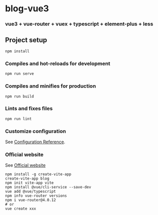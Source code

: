# blog-vue3

###  vue3 + vue-router + vuex + typescript + element-plus + less

## Project setup
```
npm install
```

### Compiles and hot-reloads for development
```
npm run serve
```

### Compiles and minifies for production
```
npm run build
```

### Lints and fixes files
```
npm run lint
```

### Customize configuration
See [Configuration Reference](https://cli.vuejs.org/config/).

### Official website
See [Official website](https://v3.cn.vuejs.org/)

```shell
npm install -g create-vite-app
create-vite-app blog
npm init vite-app vite
npm install @vue/cli-service --save-dev
vue add @vue/typescript
npm info vue-router versions
npm i vue-router@4.0.12
# or
vue create xxx
```
